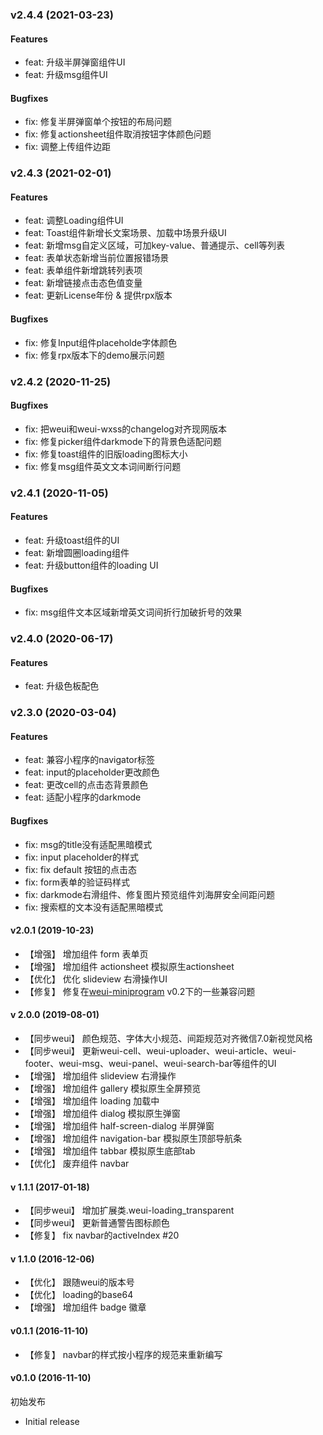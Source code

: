 ### v2.4.4 (2021-03-23)

#### Features
* feat: 升级半屏弹窗组件UI
* feat: 升级msg组件UI

#### Bugfixes
* fix: 修复半屏弹窗单个按钮的布局问题
* fix: 修复actionsheet组件取消按钮字体颜色问题
* fix: 调整上传组件边距



### v2.4.3 (2021-02-01)

#### Features
* feat: 调整Loading组件UI
* feat: Toast组件新增长文案场景、加载中场景升级UI
* feat: 新增msg自定义区域，可加key-value、普通提示、cell等列表
* feat: 表单状态新增当前位置报错场景
* feat: 表单组件新增跳转列表项
* feat: 新增链接点击态色值变量
* feat: 更新License年份 & 提供rpx版本

#### Bugfixes
* fix: 修复Input组件placeholde字体颜色
* fix: 修复rpx版本下的demo展示问题



### v2.4.2 (2020-11-25)

#### Bugfixes
* fix: 把weui和weui-wxss的changelog对齐现网版本
* fix: 修复picker组件darkmode下的背景色适配问题
* fix: 修复toast组件的旧版loading图标大小
* fix: 修复msg组件英文文本词间断行问题



### v2.4.1 (2020-11-05)

#### Features
* feat: 升级toast组件的UI
* feat: 新增圆圈loading组件
* feat: 升级button组件的loading UI

#### Bugfixes
* fix: msg组件文本区域新增英文词间折行加破折号的效果


### v2.4.0 (2020-06-17)

#### Features
* feat: 升级色板配色


### v2.3.0 (2020-03-04)

#### Features
* feat: 兼容小程序的navigator标签
* feat: input的placeholder更改颜色
* feat: 更改cell的点击态背景颜色
* feat: 适配小程序的darkmode

#### Bugfixes
* fix: msg的title没有适配黑暗模式
* fix: input placeholder的样式
* fix: fix default 按钮的点击态
* fix: form表单的验证码样式
* fix: darkmode右滑组件、修复图片预览组件刘海屏安全间距问题
* fix: 搜索框的文本没有适配黑暗模式


#### v2.0.1 (2019-10-23)
- 【增强】 增加组件 form 表单页
- 【增强】 增加组件 actionsheet 模拟原生actionsheet
- 【优化】 优化 slideview 右滑操作UI
- 【修复】 修复在[weui-miniprogram](https://github.com/wechat-miniprogram/weui-miniprogram) v0.2下的一些兼容问题


#### v 2.0.0 (2019-08-01)

- 【同步weui】 颜色规范、字体大小规范、间距规范对齐微信7.0新视觉风格
- 【同步weui】 更新weui-cell、weui-uploader、weui-article、weui-footer、weui-msg、weui-panel、weui-search-bar等组件的UI
- 【增强】 增加组件 slideview 右滑操作 
- 【增强】 增加组件 gallery 模拟原生全屏预览 
- 【增强】 增加组件 loading 加载中 
- 【增强】 增加组件 dialog 模拟原生弹窗 
- 【增强】 增加组件 half-screen-dialog 半屏弹窗
- 【增强】 增加组件 navigation-bar 模拟原生顶部导航条
- 【增强】 增加组件 tabbar 模拟原生底部tab
- 【优化】 废弃组件 navbar

#### v 1.1.1 (2017-01-18)

- 【同步weui】 增加扩展类.weui-loading_transparent
- 【同步weui】 更新普通警告图标颜色
- 【修复】 fix navbar的activeIndex #20

#### v 1.1.0 (2016-12-06)

- 【优化】 跟随weui的版本号
- 【优化】 loading的base64
- 【增强】 增加组件 badge 徽章

#### v0.1.1 (2016-11-10)

- 【修复】 navbar的样式按小程序的规范来重新编写

#### v0.1.0 (2016-11-10)

初始发布

- Initial release

